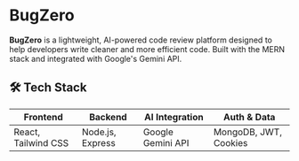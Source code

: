 # BugZero

**BugZero** is a lightweight, AI-powered code review platform designed to help developers write cleaner and more efficient code. Built with the MERN stack and integrated with Google's Gemini API.

## 🛠 Tech Stack

| Frontend            | Backend          | AI Integration    | Auth & Data           |
| ------------------- | ---------------- | ----------------- | --------------------- |
| React, Tailwind CSS | Node.js, Express | Google Gemini API | MongoDB, JWT, Cookies |
